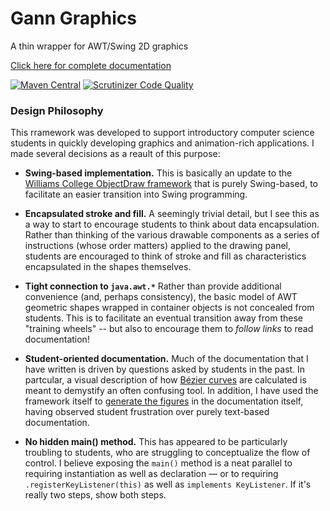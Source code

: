 # Gann Graphics

A thin wrapper for AWT/Swing 2D graphics

[Click here for complete documentation](https://gann-cdf.github.io/graphics/)

[![Maven Central](https://maven-badges.herokuapp.com/maven-central/org.gannacademy.cdf/graphics/badge.svg)](https://maven-badges.herokuapp.com/maven-central/org.gannacademy.cdf/graphics)  [![Scrutinizer Code Quality](https://scrutinizer-ci.com/g/gann-cdf/graphics/badges/quality-score.png?b=master)](https://scrutinizer-ci.com/g/gann-cdf/graphics/?branch=master)

### Design Philosophy

This rramework was developed to support introductory computer science students in quickly developing graphics and animation-rich applications. I made several decisions as a reault of this purpose:

  - **Swing-based implementation.** This is basically an update to the [Williams College ObjectDraw framework](http://eventfuljava.cs.williams.edu/library.html) that is purely Swing-based, to facilitate an easier transition into Swing programming.

  - **Encapsulated stroke and fill.** A seemingly trivial detail, but I see this as a way to start to encourage students to think about data encapsulation. Rather than thinking of the various drawable components as a series of instructions (whose order matters) applied to the drawing panel, students are encouraged to think of stroke and fill as characteristics encapsulated in the shapes themselves.
  
  - **Tight connection to `java.awt.*`** Rather than provide additional convenience (and, perhaps consistency), the basic model of AWT geometric shapes wrapped in container objects is not concealed from students. This is to facilitate an eventual transition away from these "training wheels" -- but also to encourage them to _follow links_ to read documentation!
  
  - **Student-oriented documentation.** Much of the documentation that I have written is driven by questions asked by students in the past. In partcular, a visual description of how [Bézier curves](src/main/java/org/gannacademy/cdf/graphics/geom/CubicCurve.java) are calculated is meant to demystify an often confusing tool. In addition, I have used the framework itself to [generate the figures](src/main/java/docs/GenerateFigures.java) in the documentation itself, having observed student frustration over purely text-based documentation.
  
  - **No hidden main() method.** This has appeared to be particularly troubling to students, who are struggling to conceptualize the flow of control. I believe exposing the `main()` method is a neat parallel to requiring instantiation as well as declaration &mdash; or to requiring `.registerKeyListener(this)` as well as `implements KeyListener`. If it's really two steps, show both steps.